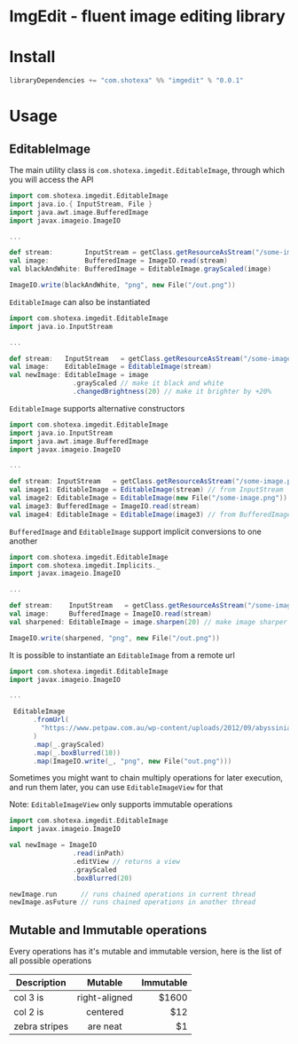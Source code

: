 # ImgEdit - fluent image editing library

# Install

```scala
libraryDependencies += "com.shotexa" %% "imgedit" % "0.0.1"
```

# Usage

## EditableImage

The main utility class is `com.shotexa.imgedit.EditableImage`, through which you will access the API

```scala
import com.shotexa.imgedit.EditableImage
import java.io.{ InputStream, File } 
import java.awt.image.BufferedImage
import javax.imageio.ImageIO

...

def stream:        InputStream = getClass.getResourceAsStream("/some-image.png")
val image:         BufferedImage = ImageIO.read(stream)
val blackAndWhite: BufferedImage = EditableImage.grayScaled(image)

ImageIO.write(blackAndWhite, "png", new File("/out.png"))

```
`EditableImage` can also be instantiated

```scala
import com.shotexa.imgedit.EditableImage
import java.io.InputStream

...

def stream:   InputStream   = getClass.getResourceAsStream("/some-image.png")
val image:    EditableImage = EditableImage(stream)
val newImage: EditableImage = image
                .grayScaled // make it black and white
                .changedBrightness(20) // make it brighter by +20%
```
`EditableImage` supports alternative constructors

```scala
import com.shotexa.imgedit.EditableImage
import java.io.InputStream
import java.awt.image.BufferedImage
import javax.imageio.ImageIO

...

def stream: InputStream   = getClass.getResourceAsStream("/some-image.png")
val image1: EditableImage = EditableImage(stream) // from InputStream
val image2: EditableImage = EditableImage(new File("/some-image.png")) // from File
val image3: BufferedImage = ImageIO.read(stream)
val image4: EditableImage = EditableImage(image3) // from BufferedImage

```
`BufferedImage` and `EditableImage` support implicit conversions to one another

```scala
import com.shotexa.imgedit.EditableImage
import com.shotexa.imgedit.Implicits._
import javax.imageio.ImageIO

...

def stream:    InputStream   = getClass.getResourceAsStream("/some-image.png")
val image:     BufferedImage = ImageIO.read(stream)
val sharpened: EditableImage = image.sharpen(20) // make image sharper by 20 points

ImageIO.write(sharpened, "png", new File("/out.png"))

```

It is possible to instantiate an `EditableImage` from a remote url

```scala
import com.shotexa.imgedit.EditableImage
import javax.imageio.ImageIO

...

 EditableImage
      .fromUrl(
        "https://www.petpaw.com.au/wp-content/uploads/2012/09/abyssinian-cat-3.jpg"
      )
      .map(_.grayScaled)
      .map(_.boxBlurred(10))
      .map(ImageIO.write(_, "png", new File("out.png")))


```

Sometimes you might want to chain multiply operations for later execution, and run them later, you can use `EditableImageView` for that

Note: `EditableImageView` only supports immutable operations

```scala
import com.shotexa.imgedit.EditableImage
import javax.imageio.ImageIO

val newImage = ImageIO
                .read(inPath)
                .editView // returns a view
                .grayScaled
                .boxBlurred(20)

newImage.run      // runs chained operations in current thread
newImage.asFuture // runs chained operations in another thread

```


## Mutable and Immutable operations

Every operations has it's mutable and immutable version, here is the list of all possible operations

| Description   | Mutable       | Immutable  |
| ------------- |:-------------:| -----:     |
| col 3 is      | right-aligned | $1600      |
| col 2 is      | centered      |   $12      |
| zebra stripes | are neat      |    $1      |

